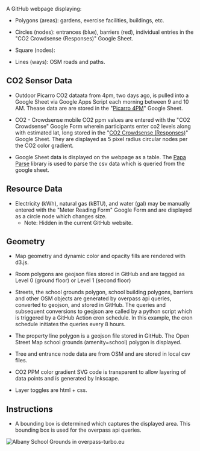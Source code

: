 A GitHub webpage displaying:

- Polygons (areas): gardens, exercise facilities, buildings, etc.

- Circles (nodes): entrances (blue), barriers (red), individual entries in the "CO2 Crowdsense (Responses)" Google Sheet.

- Square (nodes): 

- Lines (ways): OSM roads and paths. 

## CO2 Sensor Data

- Outdoor Picarro CO2 dataata from 4pm, two days ago, is pulled into a Google Sheet via Google Apps Script each morning between 9 and 10 AM. Thease data are are stored in the "[Picarro 4PM](https://docs.google.com/spreadsheets/d/e/2PACX-1vT7Pfesayb3ZWqTwZC_tRmkTd_Q4xOb1LEumaloOSByqkxR_bCY5duYzvVfn8DuupaORpeKQ64zHzHR/pubhtml)" Google Sheet.

- CO2 - Crowdsense mobile CO2 ppm values are entered with the "CO2 Crowdsense" Google Form wherein participants enter co2 levels along with estimated lat, long stored in the "[CO2 Crowdsense (Responses)](https://docs.google.com/spreadsheets/d/e/2PACX-1vTT1AN5PpyoMPB2_IjV4RfPVRZCGMUTQN_uBEA_pgf6NbrelQ6tntjiysCeECEOoXwc5RuDyaP1DCB-/pubhtml?gid=768142103&single=true)" Google Sheet. They are displayed as 5 pixel radius circular nodes per the CO2 color gradient.

- Google Sheet data is displayed on the webpage as a table. The [Papa Parse](https://www.papaparse.com) library is used to parse the csv data which is queried from the google sheet.

## Resource Data

- Electricity (kWh), natural gas (kBTU), and water (gal) may be manually entered with the "Meter Reading Form" Google Form and are displayed as a circle node which changes size.
	- Note: Hidden in the current GitHub website.

## Geometry

- Map geometry and dynamic color and opacity fills are rendered with d3.js.

- Room polygons are geojson files stored in GitHub and are tagged as Level 0 (ground floor) or Level 1 (second floor) 

- Streets, the school grounds polygon, school building polygons, barriers and other OSM objects are generated by overpass api queries, converted to geojson, and stored in GitHub. The queries and subsequent conversions to geojson are called by a python script which is triggered by a GitHub Action cron schedule. In this example, the cron schedule initiates the queries every 8 hours. 

- The property line polygon is a geojson file stored in GitHub.  The Open Street Map school grounds (amenity=school) polygon is displayed.

- Tree and entrance node data are from OSM and are stored in local csv files.

- CO2 PPM color gradient SVG code is transparent to allow layering of data points and is generated by Inkscape. 

- Layer toggles are html + css.

## Instructions

- A bounding box is determined which captures the displayed area. This bounding box is used for the overpass api queries.

![Albany School Grounds in overpass-turbo.eu](images/albany-school-grounds.png)
